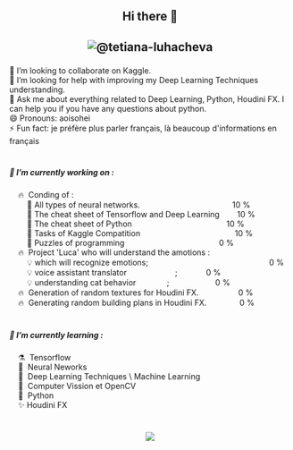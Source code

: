 ## <p align="center">Hi there 👋 </p> 

## <p align="center">![@tetiana-luhacheva](https://img.shields.io/badge/LinkedIN-%40tetiana--luhacheva-blue)  </p>  

👯 I’m looking to collaborate on Kaggle.
</br> 🤔 I’m looking for help with improving my Deep Learning Techniques understanding.
</br> 💬 Ask me about everything related to Deep Learning, Python, Houdini FX. I can help you if you have any questions about python.
</br> 😄 Pronouns: aoisohei
</br> ⚡ Fun fact: je préfère plus parler français, là beaucoup d'informations en français   

<h1 align="center"></h1>  

##### 🔭 I’m currently working on :
&nbsp;&nbsp;&nbsp;&nbsp;🔥&nbsp;&nbsp;Conding of : </br>
&nbsp;&nbsp;&nbsp;&nbsp;&nbsp;&nbsp;&nbsp; 🔧 All types of neural networks. &nbsp;&nbsp;&nbsp;&nbsp;&nbsp;&nbsp;&nbsp;&nbsp;&nbsp;&nbsp;&nbsp;&nbsp;&nbsp;&nbsp;&nbsp;&nbsp;&nbsp;&nbsp;&nbsp;&nbsp;&nbsp;&nbsp;&nbsp;&nbsp;&nbsp;&nbsp;&nbsp;&nbsp;&nbsp;&nbsp;&nbsp;&nbsp;&nbsp;&nbsp;&nbsp;&nbsp;&nbsp;&nbsp;&nbsp;&nbsp; 10 %</br> 
&nbsp;&nbsp;&nbsp;&nbsp;&nbsp;&nbsp;&nbsp; 🔧 The cheat sheet of Tensorflow and Deep Learning &nbsp;&nbsp;&nbsp;&nbsp;&nbsp;&nbsp; 10 %</br>
&nbsp;&nbsp;&nbsp;&nbsp;&nbsp;&nbsp;&nbsp; 🔧 The cheat sheet of Python &nbsp;&nbsp;&nbsp;&nbsp;&nbsp;&nbsp;&nbsp;&nbsp;&nbsp;&nbsp;&nbsp;&nbsp;&nbsp;&nbsp;&nbsp;&nbsp;&nbsp;&nbsp;&nbsp;&nbsp;&nbsp;&nbsp;&nbsp;&nbsp;&nbsp;&nbsp;&nbsp;&nbsp;&nbsp; &nbsp;&nbsp;&nbsp;&nbsp;&nbsp;&nbsp;&nbsp;&nbsp;&nbsp;&nbsp;&nbsp; 10 %</br>
&nbsp;&nbsp;&nbsp;&nbsp;&nbsp;&nbsp;&nbsp; 🔧 Tasks of Kaggle Compatition &nbsp;&nbsp;&nbsp;&nbsp;&nbsp;&nbsp;&nbsp;&nbsp;&nbsp;&nbsp;&nbsp;&nbsp;&nbsp;&nbsp;&nbsp;&nbsp;&nbsp;&nbsp;&nbsp;&nbsp;&nbsp;&nbsp;&nbsp;&nbsp;&nbsp;&nbsp;&nbsp;&nbsp; &nbsp;&nbsp;&nbsp;&nbsp;&nbsp;&nbsp;&nbsp;&nbsp;&nbsp;&nbsp;&nbsp;&nbsp; 10 %</br>
&nbsp;&nbsp;&nbsp;&nbsp;&nbsp;&nbsp;&nbsp; 🔧 Puzzles of programming &nbsp;&nbsp;&nbsp;&nbsp;&nbsp;&nbsp;&nbsp;&nbsp;&nbsp;&nbsp;&nbsp;&nbsp;&nbsp;&nbsp;&nbsp;&nbsp;&nbsp;&nbsp;&nbsp;&nbsp;&nbsp;&nbsp;&nbsp;&nbsp;&nbsp;&nbsp;&nbsp;&nbsp;&nbsp; &nbsp;&nbsp;&nbsp;&nbsp;&nbsp;&nbsp;&nbsp;&nbsp;&nbsp;&nbsp;&nbsp; 0 %</br>
&nbsp;&nbsp;&nbsp;&nbsp;🔥&nbsp;&nbsp;Project 'Luca' who will understand the amotions :</br>
&nbsp;&nbsp;&nbsp;&nbsp;&nbsp;&nbsp;&nbsp; 💡 which will recognize emotions;&nbsp;&nbsp;&nbsp;&nbsp;&nbsp;&nbsp;&nbsp;&nbsp;&nbsp;&nbsp;&nbsp;&nbsp; &nbsp;&nbsp;&nbsp;&nbsp;&nbsp;&nbsp;&nbsp;&nbsp;&nbsp;&nbsp;&nbsp;&nbsp; &nbsp;&nbsp;&nbsp;&nbsp;&nbsp;&nbsp;&nbsp;&nbsp;&nbsp;&nbsp;&nbsp;&nbsp;&nbsp;&nbsp;&nbsp;&nbsp;&nbsp;&nbsp;&nbsp;&nbsp;&nbsp;&nbsp;&nbsp;&nbsp;&nbsp;&nbsp;&nbsp;&nbsp; 0 %</br>
&nbsp;&nbsp;&nbsp;&nbsp;&nbsp;&nbsp;&nbsp; 💡 voice assistant translator &nbsp;&nbsp;&nbsp;&nbsp;&nbsp;&nbsp;&nbsp;&nbsp;&nbsp;&nbsp;&nbsp;&nbsp;&nbsp;&nbsp;&nbsp;&nbsp;&nbsp;&nbsp;&nbsp;&nbsp; ;&nbsp;&nbsp;&nbsp;&nbsp;&nbsp;&nbsp;&nbsp;&nbsp;&nbsp;&nbsp;&nbsp;&nbsp; 0 %</br>
&nbsp;&nbsp;&nbsp;&nbsp;&nbsp;&nbsp;&nbsp; 💡 understanding cat behavior &nbsp;&nbsp;&nbsp;&nbsp;&nbsp;&nbsp;&nbsp;&nbsp;&nbsp;&nbsp;&nbsp;&nbsp; ;&nbsp;&nbsp;&nbsp;&nbsp;&nbsp;&nbsp;&nbsp;&nbsp;&nbsp;&nbsp;&nbsp;&nbsp;&nbsp;&nbsp;&nbsp;&nbsp;&nbsp;&nbsp;&nbsp;&nbsp; 0 %</br>
&nbsp;&nbsp;&nbsp;&nbsp;🔥&nbsp;&nbsp;Generation of random textures for Houdini FX.&nbsp;&nbsp;&nbsp;&nbsp;&nbsp;&nbsp;&nbsp;&nbsp;&nbsp;&nbsp;&nbsp;&nbsp;&nbsp;&nbsp;&nbsp;&nbsp;&nbsp; 0 %</br>
&nbsp;&nbsp;&nbsp;&nbsp;🔥&nbsp;&nbsp;Generating random building plans in Houdini FX.&nbsp;&nbsp;&nbsp;&nbsp;&nbsp;&nbsp;&nbsp;&nbsp;&nbsp;&nbsp;&nbsp;&nbsp;&nbsp;&nbsp;&nbsp;0 %</br>

<h1 align="center"></h1>  

##### 🌱 I’m currently learning :</br>
&nbsp;&nbsp;&nbsp;&nbsp;⚗️&nbsp;&nbsp;Tensorflow</br>
&nbsp;&nbsp;&nbsp;&nbsp;🧹&nbsp;&nbsp;Neural Neworks</br>
&nbsp;&nbsp;&nbsp;&nbsp;🔮&nbsp;&nbsp;Deep Learning Techniques \ Machine Learning</br>
&nbsp;&nbsp;&nbsp;&nbsp;🐲&nbsp;&nbsp;Computer Vission et OpenCV</br>
&nbsp;&nbsp;&nbsp;&nbsp;🦄&nbsp;&nbsp;Python</br>
&nbsp;&nbsp;&nbsp;&nbsp;✨&nbsp;Houdini FX</br>

<h1 align="center"></h1>  

##### <p align="center">![](https://img.shields.io/badge/Telegram-%40terratsukiyomi-white)  </p>   

 
